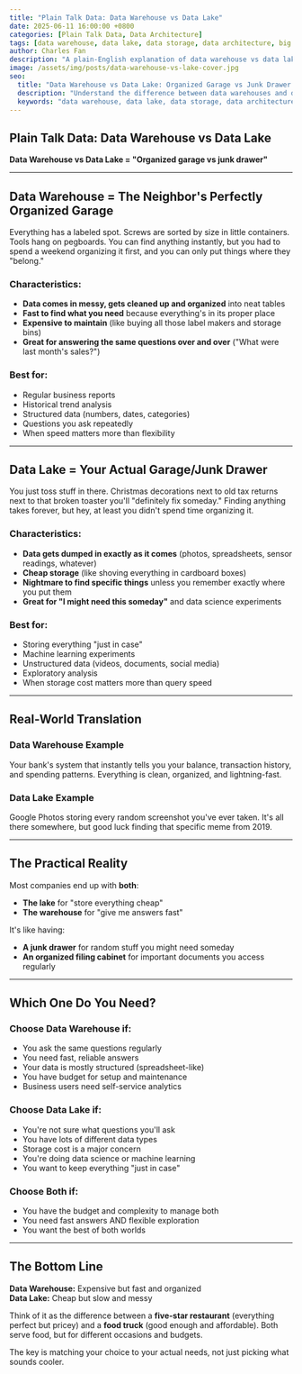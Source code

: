 ```yaml
---
title: "Plain Talk Data: Data Warehouse vs Data Lake"
date: 2025-06-11 16:00:00 +0800
categories: [Plain Talk Data, Data Architecture]
tags: [data warehouse, data lake, data storage, data architecture, big data, analytics, beginner, data management]
author: Charles Fan
description: "A plain-English explanation of data warehouse vs data lake - organized garage vs junk drawer. Learn when to use each data storage approach."
image: /assets/img/posts/data-warehouse-vs-lake-cover.jpg
seo:
  title: "Data Warehouse vs Data Lake: Organized Garage vs Junk Drawer | Plain Talk Data"
  description: "Understand the difference between data warehouses and data lakes in simple terms. Learn which data storage solution fits your needs."
  keywords: "data warehouse, data lake, data storage, data architecture, structured data, unstructured data, analytics, big data"
---
```


## Plain Talk Data: Data Warehouse vs Data Lake

**Data Warehouse vs Data Lake = "Organized garage vs junk drawer"**

---

## Data Warehouse = The Neighbor's Perfectly Organized Garage

Everything has a labeled spot. Screws are sorted by size in little containers. Tools hang on pegboards. You can find anything instantly, but you had to spend a weekend organizing it first, and you can only put things where they "belong."

### Characteristics:
- **Data comes in messy, gets cleaned up and organized** into neat tables
- **Fast to find what you need** because everything's in its proper place
- **Expensive to maintain** (like buying all those label makers and storage bins)
- **Great for answering the same questions over and over** ("What were last month's sales?")

### Best for:
- Regular business reports
- Historical trend analysis
- Structured data (numbers, dates, categories)
- Questions you ask repeatedly
- When speed matters more than flexibility

---

## Data Lake = Your Actual Garage/Junk Drawer

You just toss stuff in there. Christmas decorations next to old tax returns next to that broken toaster you'll "definitely fix someday." Finding anything takes forever, but hey, at least you didn't spend time organizing it.

### Characteristics:
- **Data gets dumped in exactly as it comes** (photos, spreadsheets, sensor readings, whatever)
- **Cheap storage** (like shoving everything in cardboard boxes)
- **Nightmare to find specific things** unless you remember exactly where you put them
- **Great for "I might need this someday"** and data science experiments

### Best for:
- Storing everything "just in case"
- Machine learning experiments
- Unstructured data (videos, documents, social media)
- Exploratory analysis
- When storage cost matters more than query speed

---

## Real-World Translation

### Data Warehouse Example
Your bank's system that instantly tells you your balance, transaction history, and spending patterns. Everything is clean, organized, and lightning-fast.

### Data Lake Example
Google Photos storing every random screenshot you've ever taken. It's all there somewhere, but good luck finding that specific meme from 2019.

---

## The Practical Reality

Most companies end up with **both**:
- **The lake** for "store everything cheap"
- **The warehouse** for "give me answers fast"

It's like having:
- **A junk drawer** for random stuff you might need someday
- **An organized filing cabinet** for important documents you access regularly

---

## Which One Do You Need?

### Choose Data Warehouse if:
- You ask the same questions regularly
- You need fast, reliable answers
- Your data is mostly structured (spreadsheet-like)
- You have budget for setup and maintenance
- Business users need self-service analytics

### Choose Data Lake if:
- You're not sure what questions you'll ask
- You have lots of different data types
- Storage cost is a major concern
- You're doing data science or machine learning
- You want to keep everything "just in case"

### Choose Both if:
- You have the budget and complexity to manage both
- You need fast answers AND flexible exploration
- You want the best of both worlds

---

## The Bottom Line

**Data Warehouse:** Expensive but fast and organized  
**Data Lake:** Cheap but slow and messy

Think of it as the difference between a **five-star restaurant** (everything perfect but pricey) and a **food truck** (good enough and affordable). Both serve food, but for different occasions and budgets.

The key is matching your choice to your actual needs, not just picking what sounds cooler.
